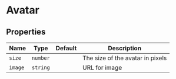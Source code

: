 # Avatar

## Properties

Name | Type | Default | Description
--- | --- | --- | ---
`size` | `number` |  | The size of the avatar in pixels
`image` | `string` |  | URL for image
